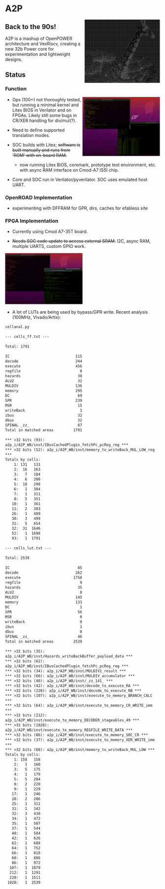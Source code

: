 # A2P

<img align="right" src="media/banner.png">

## Back to the 90s!

A2P is a mashup of OpenPOWER architecture and VexRiscv, creating a new 32b Power core for experimentation and lightweight designs.

## Status

### Function

<img align="right" width="50%" src="media/sim.png">

* Ops (100+) not thoroughly tested, but running a minimal kernel and Litex BIOS in Verilator and on FPGAs.  Likely still
some bugs in CR/XER handling for div/mul(?).

* Need to define supported translation modes.

* SOC builds with Litex; ~~software is built manually and runs from 'ROM' with on-board RAM.~~

    * now running Litex BiOS, coremark, prototype test environment, etc. with async RAM interface on Cmod-A7 ISSI chip.

* Core and SOC run in Verilator/pyverilator.  SOC uses emulated host UART.

### OpenROAD Implementation

* experimenting with DFFRAM for GPR, dirs, caches for efabless site

### FPGA Implementation

* Currently using Cmod A7-35T board. 

* ~~Needs SOC code update to access external SRAM.~~  I2C, async RAM, multiple UARTS, custom GPIO work.

<img width="50%" src="media/fpga.png">

* A lot of LUTs are being used by bypass/GPR write.  Recent analysis (100MHz, Vivado/Artix):

```
cellanal.py

--- cells_ff.txt ---

Total: 1791

IC                              115
decode                          244
execute                         456
regfile                           0
hazards                          38
ALU2                             32
MULDIV                          136
memory                          295
DC                               69
SPR                             239
MSR                              15
writeBack                         1
ibus                             32
dbus                             32
SPINAL _zz_                      87
Total in matched areas         1791

*** >32 bits (93): a2p_i/A2P_WB/inst/IBusCachedPlugin_fetchPc_pcReg_reg ***
*** >32 bits (52): a2p_i/A2P_WB/inst/memory_to_writeBack_MUL_LOW_reg ***
Totals by cells:
    1: 131   131
    2:  16   163
    3:   7   184
    4:   6   208
    5:  18   298
    6:   1   304
    7:   1   311
    8:   5   351
   10:   1   361
   11:   2   383
   26:   1   409
   30:   3   499
   31:   5   654
   32:  31  1646
   52:   1  1698
   93:   1  1791

--- cells_lut.txt ---

Total: 2539

IC                               85
decode                          262
execute                        1758
regfile                           9
hazards                          35
ALU2                              0
MULDIV                          145
memory                          133
DC                                1
SPR                              56
MSR                               0
writeBack                         0
ibus                              1
dbus                              8
SPINAL _zz_                      46
Total in matched areas         2539

*** >32 bits (35): a2p_i/A2P_WB/inst/Hazards_writeBackBuffer_payload_data ***
*** >32 bits (62): a2p_i/A2P_WB/inst/IBusCachedPlugin_fetchPc_pcReg_reg ***
*** >32 bits (34): a2p_i/A2P_WB/inst/MULDIV1_result ***
*** >32 bits (66): a2p_i/A2P_WB/inst/MULDIV_accumulator ***
*** >32 bits (40): a2p_i/A2P_WB/inst/_zz_141_ ***
*** >32 bits (42): a2p_i/A2P_WB/inst/decode_to_execute_RA ***
*** >32 bits (220): a2p_i/A2P_WB/inst/decode_to_execute_RB ***
*** >32 bits (107): a2p_i/A2P_WB/inst/execute_to_memory_BRANCH_CALC ***
*** >32 bits (64): a2p_i/A2P_WB/inst/execute_to_memory_CR_WRITE_imm ***
*** >32 bits (212): a2p_i/A2P_WB/inst/execute_to_memory_DECODER_stageables_49 ***
*** >32 bits (1028): a2p_i/A2P_WB/inst/execute_to_memory_REGFILE_WRITE_DATA ***
*** >32 bits (86): a2p_i/A2P_WB/inst/execute_to_memory_SRC_CR ***
*** >32 bits (37): a2p_i/A2P_WB/inst/execute_to_memory_XER_WRITE_imm ***
*** >32 bits (68): a2p_i/A2P_WB/inst/memory_to_writeBack_MUL_LOW ***
Totals by cells:
    1: 158   158
    2:   1   160
    3:   5   175
    4:   1   179
    5:   5   204
    8:   2   220
    9:   1   229
   17:   1   246
   20:   2   286
   25:   1   311
   31:   1   342
   32:   3   438
   34:   1   472
   35:   1   507
   37:   1   544
   40:   1   584
   42:   1   626
   62:   1   688
   64:   1   752
   66:   1   818
   68:   1   886
   86:   1   972
  107:   1  1079
  212:   1  1291
  220:   1  1511
 1028:   1  2539
```
